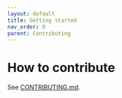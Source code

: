 ```yaml
---
layout: default
title: Getting started
nav_order: 0
parent: Contributing
---
```


# How to contribute

See [CONTRIBUTING.md](https://github.com/sunguohua/grpc-gateway/blob/main/CONTRIBUTING.md).
